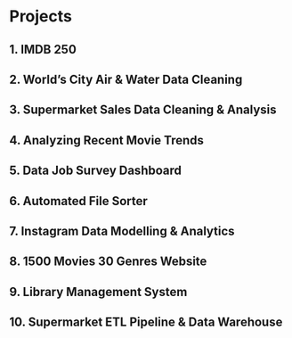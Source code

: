 # Projects

## 1. IMDB 250
## 2. World’s City Air & Water Data Cleaning
## 3. Supermarket Sales Data Cleaning & Analysis
## 4. Analyzing Recent Movie Trends
## 5. Data Job Survey  Dashboard
## 6. Automated File Sorter
## 7. Instagram Data Modelling & Analytics
## 8. 1500 Movies 30 Genres Website
## 9. Library Management System
## 10. Supermarket ETL Pipeline & Data Warehouse

